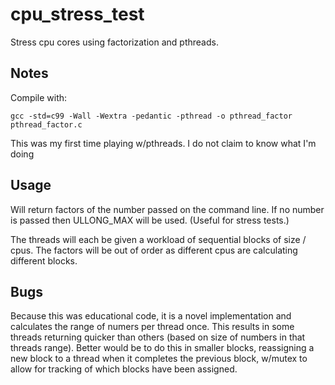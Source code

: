# cpu_stress_test
Stress cpu cores using factorization and pthreads.

## Notes
Compile with:
 
    gcc -std=c99 -Wall -Wextra -pedantic -pthread -o pthread_factor pthread_factor.c

This was my first time playing w/pthreads. I do not claim to know what I'm doing

## Usage
Will return factors of the number passed on the command line. If no number is passed then ULLONG_MAX will be used. (Useful for stress tests.) 

The threads will each be given a workload of sequential blocks of size / cpus.
The factors will be out of order as different cpus are calculating different blocks.

## Bugs
Because this was educational code, it is a novel implementation and calculates the range of numers per thread once. This results in some threads returning quicker than others (based on size of numbers in that threads range). Better would be to do this in smaller blocks, reassigning a new block to a thread when it completes the previous block, w/mutex to allow for tracking of which blocks have been assigned.
